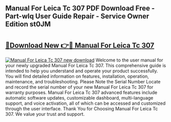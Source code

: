 ## Manual For Leica Tc 307 PDF Download Free - Part-wIq User Guide Repair - Service Owner Edition st0JM

# <h2><a href="http://bc64696.oget.top/?id=Manual+For+Leica+Tc+307">🔗Download New 👉🔴 Manual For Leica Tc 307</a></h2>

[![Manual For Leica Tc 307 new download](https://i.imgur.com/5g1atiW.png)](http://bc64696.oget.top/?id=Manual+For+Leica+Tc+307)
Welcome to the user manual for your newly upgraded Manual For Leica Tc 307. This comprehensive guide is intended to help you understand and operate your product successfully. You will find detailed information on features, installation, operation, maintenance, and troubleshooting. Please Note the Serial Number Locate and record the serial number of your new Manual For Leica Tc 307 for warranty purposes. Manual For Leica Tc 307 advanced features include automatic software updates, customizable dashboard, multi-language support, and voice activation, all of which can be accessed and customized through the user interface. Thank You for Choosing Manual For Leica Tc 307. We value your trust and support.
